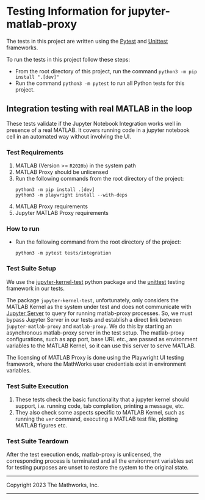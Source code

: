 # Testing Information for jupyter-matlab-proxy

The tests in this project are written using the [Pytest](https://docs.pytest.org/en/latest/) and [Unittest](https://docs.python.org/3/library/unittest.html) frameworks.

To run the tests in this project follow these steps:
* From the root directory of this project, run the command `python3 -m pip install ".[dev]"`
* Run the command `python3 -m pytest` to run all Python tests for this project.

## Integration testing with real MATLAB in the loop

These tests validate if the Jupyter Notebook Integration works well in presence of a real MATLAB. It covers running code in a jupyter notebook cell in an automated way without involving the UI.

### Test Requirements
1. MATLAB (Version >= `R2020b`) in the system path
2. MATLAB Proxy should be unlicensed
3. Run the following commands from the root directory of the project:
    ```
    python3 -m pip install .[dev]
    python3 -m playwright install --with-deps
    ```
4. MATLAB Proxy requirements
5. Jupyter MATLAB Proxy requirements

### How to run
* Run the following command from the root directory of the project:
    ```
    python3 -m pytest tests/integration
    ```

### Test Suite Setup
We use the [jupyter-kernel-test](https://github.com/jupyter/jupyter_kernel_test) python package and the [unittest](https://docs.python.org/3/library/unittest.html) testing framework in our tests.

The package `jupyter-kernel-test`, unfortunately, only considers the MATLAB Kernel as the system under test and does not communicate with [Jupyter Server](https://github.com/jupyter-server/jupyter_server) to query for running matlab-proxy processes. So, we must bypass Jupyter Server in our tests and establish a direct link between `jupyter-matlab-proxy` and `matlab-proxy`. We do this by starting an asynchronous matlab-proxy server in the test setup. The matlab-proxy configurations, such as app port, base URL etc., are passed as environment variables to the MATLAB Kernel, so it can use this server to serve MATLAB.

The licensing of MATLAB Proxy is done using the Playwright UI testing framework, where the MathWorks user credentials exist in environment variables.

### Test Suite Execution
1. These tests check the basic functionality that a jupyter kernel should support, i.e. running code, tab completion, printing a message, etc.
2. They also check some aspects specific to MATLAB Kernel, such as running the `ver` command, executing a MATLAB test file, plotting MATLAB figures etc.

### Test Suite Teardown
After the test execution ends, matlab-proxy is unlicensed, the corresponding process is terminated and all the environment variables set for testing purposes are unset to restore the system to the original state.


----

Copyright 2023 The Mathworks, Inc.

----